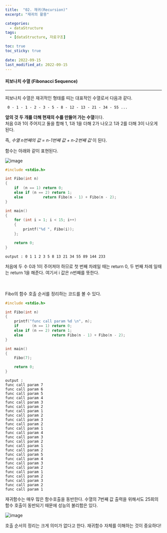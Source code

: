 ```yaml
---
title:  "02. 재귀(Recursion)"
excerpt: "재귀의 활용"

categories:
  - dataStructure
tags:
  - [dataStructure, 자료구조]

toc: true
toc_sticky: true
 
date: 2022-09-15
last_modified_at: 2022-09-15
---
```


#### 피보나치 수열 (Fibonacci Sequence)
---

피보나치 수열은 재귀적인 형태를 띠는 대표적인 수열로서 다음과 같다.  

` 0 - 1 - 1 - 2 - 3 - 5 - 8 - 12 - 13 - 21 - 34 - 55 ...`  

**앞의 것 두 개를 더해 현재의 수를 만들어 가는 수열**이다.  
처음 0과 1이 주어지고 둘을 합해 1, 1과 1을 더해 2가 나오고 1과 2를 더해 3이 나오게 된다.  

즉, *수열 n번째의 값 = n-1번째 값 + n-2번째 값* 이 된다.  

함수는 아래와 같이 표현된다.  

![image](https://user-images.githubusercontent.com/106606698/190388317-7725a7d0-1146-4eea-b750-f83118e0a801.png)

```c++
#include <stdio.h>

int Fibo(int n)
{
	if	(n == 1) return 0;
	else if (n == 2) return 1;
	else		 return Fibo(n - 1) + Fibo(n - 2);
}

int main()
{
	for (int i = 1; i < 15; i++)
	{
		printf("%d ", Fibo(i));
	};

	return 0;
}
```  

```
output : 0 1 1 2 3 5 8 13 21 34 55 89 144 233
```

처음에 두 수 0과 1이 주어져야 하므로 첫 번째 차례일 때는 return 0, 두 번째 차례 일때는 return 1을 해준다. 여기서 i 값은 n번째를 뜻한다.  

<br>
<br>
Fibo의 함수 호출 순서를 정리하는 코드를 볼 수 있다.  

```c++
#include <stdio.h>

int Fibo(int n)
{
	printf("func call param %d \n", n);
	if		(n == 1) return 0;
	else if (n == 2) return 1;
	else			 return Fibo(n - 1) + Fibo(n - 2);
}

int main()
{
	Fibo(7);

	return 0;
}
```  

```
output :
func call param 7
func call param 6
func call param 5
func call param 4
func call param 3
func call param 2
func call param 1
func call param 2
func call param 3
func call param 2
func call param 1
func call param 4
func call param 3
func call param 2
func call param 1
func call param 2
func call param 5
func call param 4
func call param 3
func call param 2
func call param 1
func call param 2
func call param 3
func call param 2
func call param 1
```

재귀함수는 매우 많은 함수호출을 동반한다. 수열의 7번째 값 출력을 위해서도 25회의 함수 호출이 동반되기 때문에 성능의 불리함은 있다.  

![image](https://user-images.githubusercontent.com/106606698/190393405-33aba6a2-3d81-4a29-8425-9247d617042b.png)

호출 순서의 정리는 크게 의미가 없다고 한다. 재귀함수 자체를 이해하는 것이 중요하다!